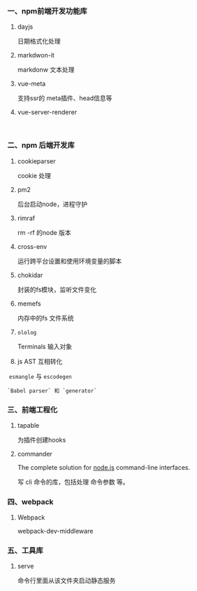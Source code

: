### 一、npm前端开发功能库

1. dayjs

   日期格式化处理

2. markdwon-it

   markdonw 文本处理

3. vue-meta

   支持ssr的 meta插件、head信息等

4. vue-server-renderer



​	

### 二、npm 后端开发库

1. cookieparser

   cookie 处理

2. pm2

   后台启动node，进程守护

3. rimraf

   rm -rf 的node 版本

4. cross-env 

   运行跨平台设置和使用环境变量的脚本

5. chokidar

   封装的fs模块，监听文件变化

6. memefs

   内存中的fs 文件系统
   
7. `ololog`

   Terminals 输入对象

8. js AST 互相转化

​     `esmangle` 与 `escodegen`     

 	`Babel parser` 和 `generator`



### 三、前端工程化

1. tapable

   为插件创建hooks
   
2. commander

   The complete solution for [node.js](http://nodejs.org/) command-line interfaces.

   写 cli 命令的库，包括处理 命令参数 等。





### 四、webpack 

1. Webpack

   webpack-dev-middleware



### 五、工具库

1. serve

   命令行里面从该文件夹启动静态服务

   

